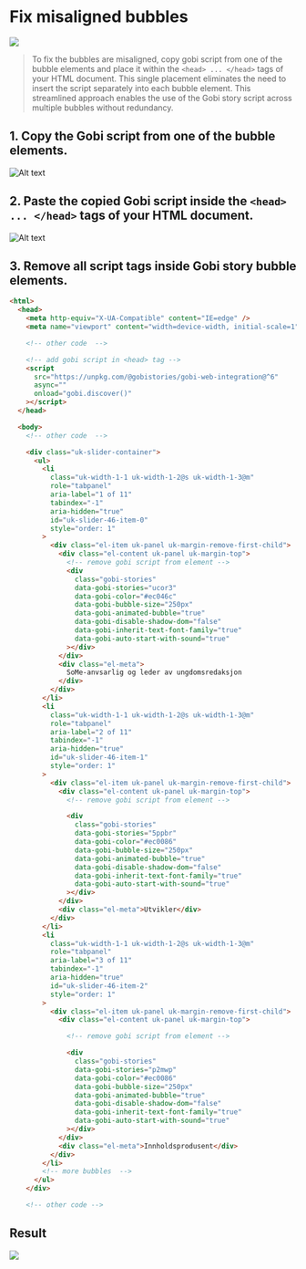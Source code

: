 # Fix misaligned bubbles

![](image-1.png)

>To fix the bubbles are misaligned, copy gobi script from one of the bubble elements and place it within the `<head> ... </head>` tags of your HTML document. This single placement eliminates the need to insert the script separately into each bubble element. This streamlined approach enables the use of the Gobi story script across multiple bubbles without redundancy.

## 1. Copy the Gobi script from one of the bubble elements.
![Alt text](image-2.png)

## 2. Paste the copied Gobi script inside the `<head> ... </head>` tags of your HTML document.
![Alt text](image-3.png)
## 3. Remove all script tags inside Gobi story bubble elements.
```html
<html>
  <head>
    <meta http-equiv="X-UA-Compatible" content="IE=edge" />
    <meta name="viewport" content="width=device-width, initial-scale=1" />

    <!-- other code  -->

    <!-- add gobi script in <head> tag -->
    <script
      src="https://unpkg.com/@gobistories/gobi-web-integration@^6"
      async=""
      onload="gobi.discover()"
    ></script>
  </head>

  <body>
    <!-- other code  -->

    <div class="uk-slider-container">
      <ul>
        <li
          class="uk-width-1-1 uk-width-1-2@s uk-width-1-3@m"
          role="tabpanel"
          aria-label="1 of 11"
          tabindex="-1"
          aria-hidden="true"
          id="uk-slider-46-item-0"
          style="order: 1"
        >
          <div class="el-item uk-panel uk-margin-remove-first-child">
            <div class="el-content uk-panel uk-margin-top">
              <!-- remove gobi script from element -->
              <div
                class="gobi-stories"
                data-gobi-stories="ucor3"
                data-gobi-color="#ec046c"
                data-gobi-bubble-size="250px"
                data-gobi-animated-bubble="true"
                data-gobi-disable-shadow-dom="false"
                data-gobi-inherit-text-font-family="true"
                data-gobi-auto-start-with-sound="true"
              ></div>
            </div>
            <div class="el-meta">
              SoMe-anvsarlig og leder av ungdomsredaksjon
            </div>
          </div>
        </li>
        <li
          class="uk-width-1-1 uk-width-1-2@s uk-width-1-3@m"
          role="tabpanel"
          aria-label="2 of 11"
          tabindex="-1"
          aria-hidden="true"
          id="uk-slider-46-item-1"
          style="order: 1"
        >
          <div class="el-item uk-panel uk-margin-remove-first-child">
            <div class="el-content uk-panel uk-margin-top">
              <!-- remove gobi script from element -->

              <div
                class="gobi-stories"
                data-gobi-stories="5ppbr"
                data-gobi-color="#ec0086"
                data-gobi-bubble-size="250px"
                data-gobi-animated-bubble="true"
                data-gobi-disable-shadow-dom="false"
                data-gobi-inherit-text-font-family="true"
                data-gobi-auto-start-with-sound="true"
              ></div>
            </div>
            <div class="el-meta">Utvikler</div>
          </div>
        </li>
        <li
          class="uk-width-1-1 uk-width-1-2@s uk-width-1-3@m"
          role="tabpanel"
          aria-label="3 of 11"
          tabindex="-1"
          aria-hidden="true"
          id="uk-slider-46-item-2"
          style="order: 1"
        >
          <div class="el-item uk-panel uk-margin-remove-first-child">
            <div class="el-content uk-panel uk-margin-top">

              <!-- remove gobi script from element -->

              <div
                class="gobi-stories"
                data-gobi-stories="p2mwp"
                data-gobi-color="#ec0086"
                data-gobi-bubble-size="250px"
                data-gobi-animated-bubble="true"
                data-gobi-disable-shadow-dom="false"
                data-gobi-inherit-text-font-family="true"
                data-gobi-auto-start-with-sound="true"
              ></div>
            </div>
            <div class="el-meta">Innholdsprodusent</div>
          </div>
        </li>
        <!-- more bubbles  -->
      </ul>
    </div>

    <!-- other code -->


```
## Result
![](image.png)